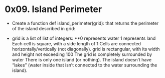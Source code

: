 # 0x09. Island Perimeter
* Create a function def island_perimeter(grid): that returns the perimeter of the island described in grid:

* grid is a list of list of integers:
  **0 represents water
1 represents land
Each cell is square, with a side length of 1
Cells are connected horizontally/vertically (not diagonally).
grid is rectangular, with its width and height not exceeding 100
The grid is completely surrounded by water
There is only one island (or nothing).
The island doesn’t have “lakes” (water inside that isn’t connected to the water surrounding the island).
